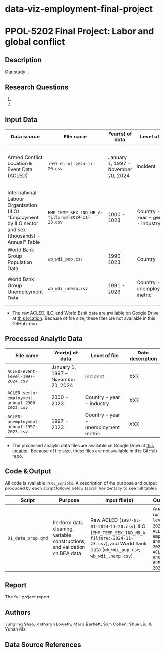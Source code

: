 # data-viz-employment-final-project

# PPOL-5202 Final Project: Labor and global conflict

## Description

Our study ...

## Research Questions

1.	
2.	

## Input Data

| Data source | File name | Year(s) of data  | Level of file  | Key variables(s) |
| ------- | --- | --- | --- | --- | 
| Armed Conflict Location & Event Data (ACLED) | `1997-01-01-2024-11-20.csv` | January 1, 1997 – November 20, 2024 | Incident | Conflict country, conflict date, conflict type, fatality count 
| International Labour Organization (ILO) "Employment by ILO sector and sex (thousands) - Annual" Table | `EMP_TEMP_SEX_IND_NB_A-filtered-2024-11-23.csv` | 2000 - 2023 | Country - year - gender - industry | Employment counts and percentages by industry
| World Bank Group Population Data | `wb_wdi_pop.csv` | 1990 - 2023 | Country | Total country population
| World Bank Group Unemployment Data | `wb_wdi_unemp.csv` | 1991 - 2023 | Country - unemployment metric | Percent unemployed, by gender and age group 

* The raw ACLED, ILO, and World Bank data are available on Google Drive at [this location](https://drive.google.com/drive/folders/1YN7C2_ZeuKh0AmLYQu94xCisa-Ror5Cj). Because of file size, these files are not available in this GitHub repo.

## Processed Analytic Data

| File name | Year(s) of data  | Level of file  | Data description |
| ------- | --- | --- | --- |
| `ACLED-event-level-1997-2024.csv` | January 1, 1997 – November 20, 2024 | Incident | XXX
| `ACLED-sector-employment-annual-2000-2023.csv` | 2000 - 2023 | Country - year - industry | XXX
| `ACLED-unemployment-annual-1997-2023.csv` | 1997 - 2023 | Country - year - unemployment metric | XXX

* The processed analytic data files are available on Google Drive at [this location](https://drive.google.com/drive/folders/17mzLDUja00r7Ne5ycm5DB1MZFcrWuuEd). Because of file size, these files are not available in this GitHub repo.

## Code & Output

All code is available in `02_Scripts`. A description of the purpose and output produced by each script follows below (scroll horizontally to see full table):

| Script | Purpose | Input file(s) | Output file(s)
| ------- | --- | --- | --- |
| `01_data_prep.qmd` | Perform data cleaning, variable constructions, and validation on BEA data | Raw ACLED (`1997-01-01-2024-11-20.csv`), ILO (`EMP_TEMP_SEX_IND_NB_A-filtered-2024-11-23.csv`), and World Bank data (`wb_wdi_pop.csv`; `wb_wdi_unemp.csv`)  | Analytic files (`ACLED-event-level-1997-2024.csv`; `ACLED-sector-employment-annual-2000-2023.csv`; `ACLED-unemployment-annual-1997-2023.csv`)

## Report

The full project report ...

## Authors

Jungling Shao, Katharyn Loweth, Maria Bartlett, Sam Cohen, Shun Liu, & Yuhan Ma

## Data Source References

